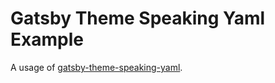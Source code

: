 # Gatsby Theme Speaking Yaml Example

A usage of
[gatsby-theme-speaking-yaml](https://github.com/lstar19/gatsby-speaking-theme).
